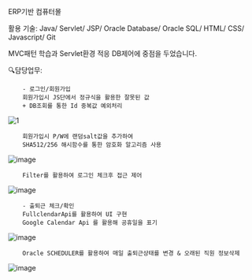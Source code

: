 ERP기반 컴퓨터몰

활용 기술:
Java/ Servlet/ JSP/ Oracle Database/ Oracle SQL/ HTML/ CSS/ Javascript/ Git

MVC패턴 학습과 Servlet환경 적응 DB제어에 중점을 두었습니다.

🔍담당업무: 
        
        - 로그인/회원가입
        회원가입시 JS단에서 정규식을 활용한 잘못된 값 
        + DB조회를 통한 Id 중복값 예외처리
![1](https://github.com/yellowrel/portfolio/assets/37281544/3cea3e21-7f8c-49ce-87be-0337f8a04638)


    
        회원가입시 P/W에 랜덤salt값을 추가하여 
        SHA512/256 해시함수를 통한 암호화 알고리즘 사용
![image](https://github.com/yellowrel/TEAM-KWANGWOO/assets/37281544/97e766d4-eb5d-4bf6-84af-751f72a81817)


        
        Filter를 활용하여 로그인 체크후 접근 제어
![image](https://github.com/yellowrel/TEAM-KWANGWOO/assets/37281544/cc55c550-f682-4473-8617-c6cf53e4bf4d)
    

    
        
        - 출퇴근 체크/확인
        FullclendarApi를 활용하여 UI 구현
        Google Calendar Api 를 활용해 공휴일을 표기
![image](https://github.com/yellowrel/TEAM-KWANGWOO/assets/37281544/35309cd1-5de8-494b-b1cd-2b60a980c09c)


    
        Oracle SCHEDULER를 활용하여 매일 출퇴근상태를 변경 & 오래된 직원 정보삭제
![image](https://github.com/yellowrel/TEAM-KWANGWOO/assets/37281544/a365ecd2-cc51-4946-8c94-9b2fcc1509fa)


        
    
